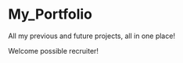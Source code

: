 # My_Portfolio

All my previous and future projects, all in one place!

Welcome possible recruiter! 


